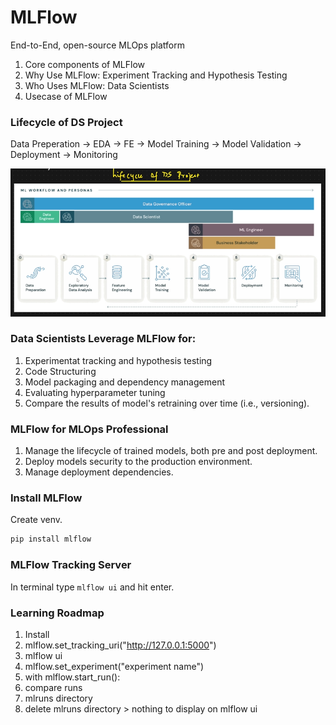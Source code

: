 # MLFlow
End-to-End, open-source MLOps platform




1. Core components of MLFlow
2. Why Use MLFlow: Experiment Tracking and Hypothesis Testing
3. Who Uses MLFlow: Data Scientists
4. Usecase of MLFlow

### Lifecycle of DS Project
Data Preperation -> EDA -> FE -> Model Training -> Model Validation -> Deployment -> Monitoring

![lifecycle](/assets/03.00-ds-project-lifecycle.png)

### Data Scientists Leverage MLFlow for:

1. Experimentat tracking and hypothesis testing
2. Code Structuring
3. Model packaging and dependency management
4. Evaluating hyperparameter tuning
5. Compare the results of model's retraining over time (i.e., versioning).


### MLFlow for MLOps Professional
1. Manage the lifecycle of trained models, both pre and post deployment.
2. Deploy models security to the production environment.
3. Manage deployment dependencies.


### Install MLFlow
Create venv.

```py
pip install mlflow
```

### MLFlow Tracking Server
In terminal type `mlflow ui` and hit enter. 


### Learning Roadmap
1. Install
2. mlflow.set_tracking_uri("http://127.0.0.1:5000")
3. mlflow ui
4. mlflow.set_experiment("experiment name")
5. with mlflow.start_run():
6. compare runs
7. mlruns directory
8. delete mlruns directory > nothing to display on mlflow ui 